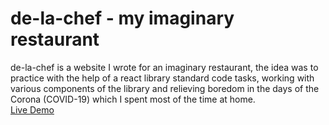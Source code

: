 # de-la-chef - my imaginary restaurant
de-la-chef is a website I wrote for an imaginary restaurant, the idea was to practice with the help of a react library standard code tasks, 
working with various components of the library and relieving boredom in the days of the Corona (COVID-19) which I spent most of the time at home.
<br/>
<a href="https://de-la-chef.netlify.app/" target="_blank">Live Demo</a>
